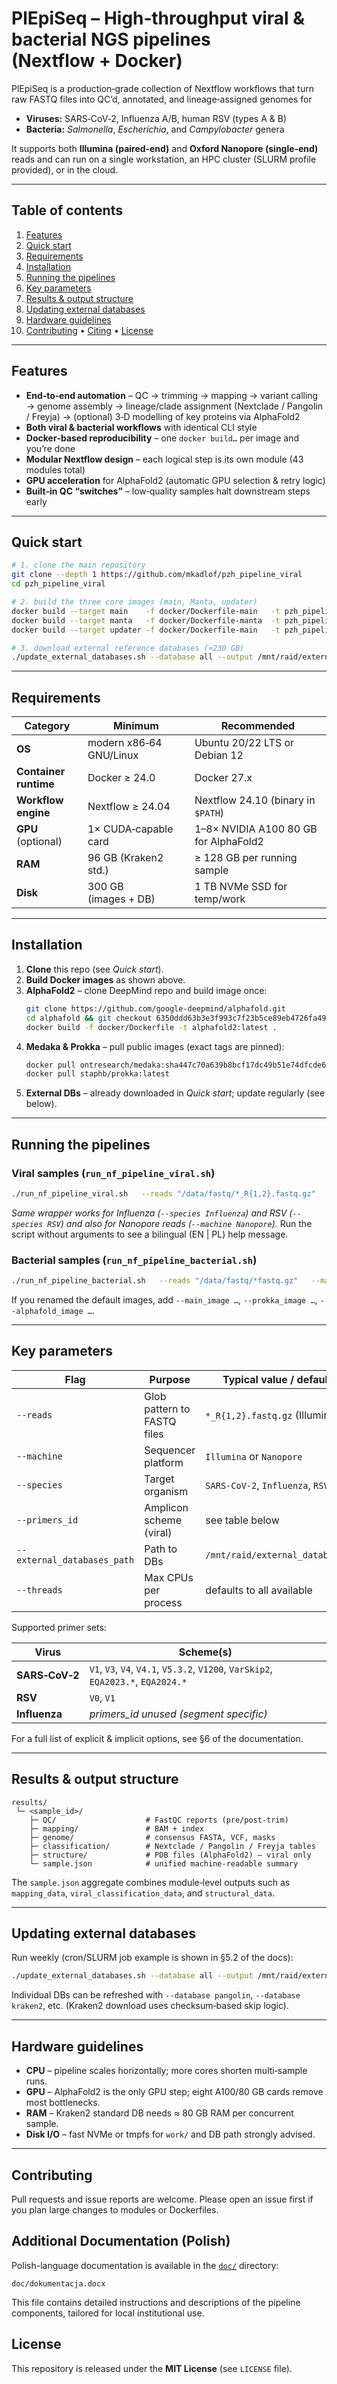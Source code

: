 # PlEpiSeq – High‑throughput viral & bacterial NGS pipelines (Nextflow + Docker)

PlEpiSeq is a production‑grade collection of Nextflow workflows that turn raw FASTQ files into QC’d, annotated, and lineage‑assigned genomes for

* **Viruses:** SARS‑CoV‑2, Influenza A/B, human RSV (types A & B)
* **Bacteria:** *Salmonella*, *Escherichia*, and *Campylobacter* genera

It supports both **Illumina (paired‑end)** and **Oxford Nanopore (single‑end)** reads and can run on a single workstation, an HPC cluster (SLURM profile provided), or in the cloud.

---

## Table of contents
1. [Features](#features)
2. [Quick start](#quick-start)
3. [Requirements](#requirements)
4. [Installation](#installation)
5. [Running the pipelines](#running-the-pipelines)
6. [Key parameters](#key-parameters)
7. [Results & output structure](#results--output-structure)
8. [Updating external databases](#updating-external-databases)
9. [Hardware guidelines](#hardware-guidelines)
10. [Contributing](#contributing) • [Citing](#citing) • [License](#license)

---

## Features
* **End‑to‑end automation** – QC → trimming → mapping → variant calling → genome assembly → lineage/clade assignment (Nextclade / Pangolin / Freyja) → (optional) 3‑D modelling of key proteins via AlphaFold2
* **Both viral & bacterial workflows** with identical CLI style
* **Docker‑based reproducibility** – one `docker build…` per image and you’re done
* **Modular Nextflow design** – each logical step is its own module (43 modules total)
* **GPU acceleration** for AlphaFold2 (automatic GPU selection & retry logic)
* **Built‑in QC “switches”** – low‑quality samples halt downstream steps early

---

## Quick start

```bash
# 1. clone the main repository
git clone --depth 1 https://github.com/mkadlof/pzh_pipeline_viral
cd pzh_pipeline_viral

# 2. build the three core images (main, Manta, updater)
docker build --target main    -f docker/Dockerfile-main   -t pzh_pipeline_viral_main:latest .
docker build --target manta   -f docker/Dockerfile-manta  -t pzh_pipeline_viral_manta:latest .
docker build --target updater -f docker/Dockerfile-main   -t pzh_pipeline_viral_updater:latest .

# 3. download external reference databases (≈230 GB)
./update_external_databases.sh --database all --output /mnt/raid/external_databases
```

---

## Requirements

| Category | Minimum | Recommended |
|----------|---------|-------------|
| **OS** | modern x86‑64 GNU/Linux | Ubuntu 20/22 LTS or Debian 12 |
| **Container runtime** | Docker ≥ 24.0 | Docker 27.x |
| **Workflow engine** | Nextflow ≥ 24.04 | Nextflow 24.10 (binary in `$PATH`) |
| **GPU** (optional) | 1× CUDA‑capable card | 1–8× NVIDIA A100 80 GB for AlphaFold2 |
| **RAM** | 96 GB (Kraken2 std.) | ≥ 128 GB per running sample |
| **Disk** | 300 GB (images + DB) | 1 TB NVMe SSD for temp/work |

---

## Installation

1. **Clone** this repo (see *Quick start*).
2. **Build Docker images** as shown above.
3. **AlphaFold2** – clone DeepMind repo and build image once:
   ```bash
   git clone https://github.com/google-deepmind/alphafold.git
   cd alphafold && git checkout 6350ddd63b3e3f993c7f23b5ce89eb4726fa49e8
   docker build -f docker/Dockerfile -t alphafold2:latest .
   ```
4. **Medaka & Prokka** – pull public images (exact tags are pinned):
   ```bash
   docker pull ontresearch/medaka:sha447c70a639b8bcf17dc49b51e74dfcde6474837b-amd64
   docker pull staphb/prokka:latest
   ```
5. **External DBs** – already downloaded in *Quick start*; update regularly (see below).

---

## Running the pipelines

### Viral samples (`run_nf_pipeline_viral.sh`)

```bash
./run_nf_pipeline_viral.sh   --reads "/data/fastq/*_R{1,2}.fastq.gz"   --machine "Illumina"   --species "SARS-CoV-2"   --primers_id "EQA2023.SARS2"
```

*Same wrapper works for Influenza (`--species Influenza`) and RSV (`--species RSV`) and also for Nanopore reads (`--machine Nanopore`).*
Run the script without arguments to see a bilingual (EN | PL) help message.

### Bacterial samples (`run_nf_pipeline_bacterial.sh`)

```bash
./run_nf_pipeline_bacterial.sh   --reads "/data/fastq/*fastq.gz"   --machine "Nanopore"
```

If you renamed the default images, add `--main_image …`, `--prokka_image …`, `--alphafold_image …`.

---

## Key parameters

| Flag | Purpose | Typical value / default |
|------|---------|-------------------------|
| `--reads` | Glob pattern to FASTQ files | `*_R{1,2}.fastq.gz` (Illumina) |
| `--machine` | Sequencer platform | `Illumina` or `Nanopore` |
| `--species` | Target organism | `SARS-CoV-2`, `Influenza`, `RSV` |
| `--primers_id` | Amplicon scheme (viral) | see table below |
| `--external_databases_path` | Path to DBs | `/mnt/raid/external_databases` |
| `--threads` | Max CPUs per process | defaults to all available |

Supported primer sets:

| Virus | Scheme(s) |
|-------|-----------|
| **SARS‑CoV‑2** | `V1`, `V3`, `V4`, `V4.1`, `V5.3.2`, `V1200`, `VarSkip2`, `EQA2023.*`, `EQA2024.*` |
| **RSV** | `V0`, `V1` |
| **Influenza** | *primers_id unused (segment specific)* |

For a full list of explicit & implicit options, see §6 of the documentation.

---

## Results & output structure

```
results/
 └─ <sample_id>/
    ├─ QC/                    # FastQC reports (pre/post‑trim)
    ├─ mapping/               # BAM + index
    ├─ genome/                # consensus FASTA, VCF, masks
    ├─ classification/        # Nextclade / Pangolin / Freyja tables
    ├─ structure/             # PDB files (AlphaFold2) – viral only
    └─ sample.json            # unified machine‑readable summary
```

The `sample.json` aggregate combines module‑level outputs such as `mapping_data`, `viral_classification_data`, and `structural_data`.

---

## Updating external databases

Run weekly (cron/SLURM job example is shown in §5.2 of the docs):

```bash
./update_external_databases.sh --database all --output /mnt/raid/external_databases
```

Individual DBs can be refreshed with `--database pangolin`, `--database kraken2`, etc. (Kraken2 download uses checksum‑based skip logic).

---

## Hardware guidelines

* **CPU** – pipeline scales horizontally; more cores shorten multi‑sample runs.
* **GPU** – AlphaFold2 is the only GPU step; eight A100/80 GB cards remove most bottlenecks.
* **RAM** – Kraken2 standard DB needs ≈ 80 GB RAM per concurrent sample.
* **Disk I/O** – fast NVMe or tmpfs for `work/` and DB path strongly advised.

---

## Contributing

Pull requests and issue reports are welcome. Please open an issue first if you plan large changes to modules or Dockerfiles.

## Additional Documentation (Polish)

Polish-language documentation is available in the [`doc/`](doc/) directory:

```
doc/dokumentacja.docx
```

This file contains detailed instructions and descriptions of the pipeline components, tailored for local institutional use.

## License

This repository is released under the **MIT License** (see `LICENSE` file).
